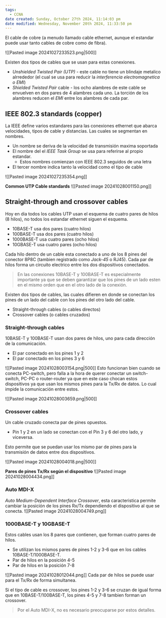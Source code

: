 ```yaml
---
tags:
  - CCNA
date created: Sunday, October 27th 2024, 11:14:03 pm
date modified: Wednesday, November 20th 2024, 11:33:50 pm
---
```

El cable de cobre (a menudo llamado cable ethernet, aunque el estandar puede usar tanto cables de cobre como de fibra).

![[Pasted image 20241027233523.png|500]]

Existen dos tipos de cables que se usan para estas conexiones.
- _Unshielded Twisted Pair (UTP)_ - este cable no tiene un blindaje metalico alrrededor (el cual se usa para reducir la _interferencia electromagnetica o EMI_)
- _Shielded Twisted Pair_ cable - los ocho alambres de este cable se envuelven en dos pares de 4 alambres cada uno. La torción de los alambres reducen el _EMI_ entre los alambres de cada par. 

## IEEE 802.3 standards (copper)
La IEEE define varios estandares para las conexiones ethernet que abarca velocidades, tipos de cable y distancias. Las cuales se segmentan en nombres.
- Un nombre se deriva de la velocidad de transmisión maxima soportada 
- El nombre del el _IEEE Task Group_ se usa para referirse al propio estandar. 
	- Estos nombres comienzan con IEEE 802.3 seguidos de una letra 
- El tercer nombre indica tanto la velocidad como el tipo de cable 

![[Pasted image 20241027235354.png]]
 
 **Common UTP Cable standards**
 ![[Pasted image 20241028001150.png]]

## Straight-through and crossover cables 
Hoy en dia todos los cables UTP usan el esquema de cuatro pares de hilos (8 hilos), no todos los estandar ethernet siguen el esquema. 
- 10BASE-T usa dos pares (cuatro hilos)
- 100BASE-T usa dos pares (cuatro hilos)
- 1000BASE-T usa cuatro pares (ocho hilos)
- 10GBASE-T usa cuatro pares (ocho hilos)

Cada hilo dentro de un cable esta conectado a uno de los 8 pines del conector 8P8C (tambien registrado como _Jack-45_ o RJ45). Cada par de hilos forma un circuito electrico entre los dos dispositivos conectados.

> En las conexiones 10BASE-T y 100BASE-T es especialmente importante ya que se deben garantizar que los pines de un lado esten en el mismo orden que en el otro lado de la conexión. 

Existen dos tipos de cables, las cuales difieren en donde se conectan los pines de un lado del cable con los pines del otro lado del cable. 
- Straight-through cables (o cables directos)
- Crossover cables (o cables cruzados)

### Straight-through cables 
10BASE-T y 100BASE-T usan dos pares de hilos, uno para cada dirección de la comunicación.
- El par conectado en los pines 1 y 2 
- El par conectado en los pines 3 y 6 

![[Pasted image 20241028003154.png|500]]
Esto funcionan bien cuando se conecta PC-switch, pero falla a la hora de querer conectar un switch-switch, PC-PC o router-router ya que en este caso chocan estos dispositivos ya que usan los mismos pines para la Tx/Rx de datos. Lo cual impide la comunicación entre estos.

![[Pasted image 20241028003659.png|500]]

### Crossover cables 
Un cable cruzado conecta par de pines opuestos. 
- Pin 1 y 2 en un lado se conectan con el Pin 3 y 6 del otro lado, y viceversa.

Esto permite que se puedan usar los mismo par de pines para la transmisión de datos entre dos dispositivos. 

![[Pasted image 20241028004018.png|500]]

**Pares de pines Tx/Rx según el dispositivo**
![[Pasted image 20241028004434.png]]

### Auto MDI-X
_Auto Medium-Dependent Interface Crossover_, esta caracteristica permite cambiar la posición de los pines Rx/Tx dependiendo el dispositivo al que se conecta. 
![[Pasted image 20241028004749.png]]


### 1000BASE-T y 10GBASE-T 
Estos cables usan los 8 pares que contienen, que forman cuatro pares de hilos. 
- Se utilizan los mismos pares de pines 1-2 y 3-6 que en los cables 10BASE-T/1000BASE-T.
- Par de hilos en la posición 4-5
- Par de hilos en la posición 7-8

![[Pasted image 20241028012044.png]]
Cada par de hilos se puede usar para el Tx/Rx de forma simultanea. 

Si el tipo de cable es crossover, los pines 1-2 y 3-6 se cruzan de igual forma que en 10BASE-T/100BASE-T, los pines 4-5 y 7-8 tambien forman un crossover. 

> Por el Auto MDI-X, no es necesario preocuparse por estos detalles. 




